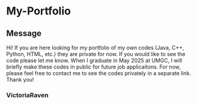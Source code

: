 # My-Portfolio
## Message
Hi! If you are here looking for my portfolio of my own codes (Java, C++, Python, HTML, etc.) they are private for now. If you would like to see the code please let me know. When I graduate in May 2025 at UMGC, I will briefly make these codes in public for future job applicaitons. For now, please feel free to contact me to see the codes privately in a separate link. Thank you!
### VictoriaRaven
